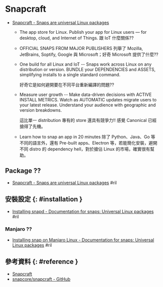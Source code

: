 # Snapcraft

  - [Snapcraft \- Snaps are universal Linux packages](https://snapcraft.io/)

      - The app store for Linux. Publish your app for Linux users — for desktop, cloud, and Internet of Things. 跟 IoT 什麼關係??
      - OFFICIAL SNAPS FROM MAJOR PUBLISHERS 列舉了 Mozilla, JetBrains, Soptify, Google 與 Microsoft；好奇 Microsoft 提供了什麼??

      - One build for all Linux and IoT -- Snaps work across Linux on any distribution or version. BUNDLE your DEPENDENCIES and ASSETS, simplifying installs to a single standard command.

        好奇它是如何避開要在不同平台重新編譯的問題??

      - Measure user growth -- Make data-driven decisions with ACTIVE INSTALL METRICS. Watch as AUTOMATIC updates migrate users to your latest release. Understand your audience with geographic and version breakdowns.

        這比單一 distribution 專有的 store 還具有競爭力!! 感覺 Canonical 已經搶得了先機。

      - Learn how to snap an app in 20 minutes 除了 Python、Java、Go 等不同的語言外，還有 Pre-built apps、Electron 等，若能簡化安裝，避開不同 distro 的 dependency hell，對於搶佔 Linux 的市場，確實很有幫助。

## Package ??

  - [Snapcraft \- Snaps are universal Linux packages](https://snapcraft.io/first-snap) #ril

## 安裝設定 {: #installation }

  - [Installing snapd \- Documentation for snaps: Universal Linux packages](https://docs.snapcraft.io/installing-snapd/6735) #ril

### Manjaro ??

  - [Installing snap on Manjaro Linux \- Documentation for snaps: Universal Linux packages](https://docs.snapcraft.io/installing-snap-on-manjaro-linux/6807) #ril

## 參考資料 {: #reference }

  - [Snapcraft](https://snapcraft.io/)
  - [snapcore/snapcraft - GitHub](https://github.com/snapcore/snapcraft)
